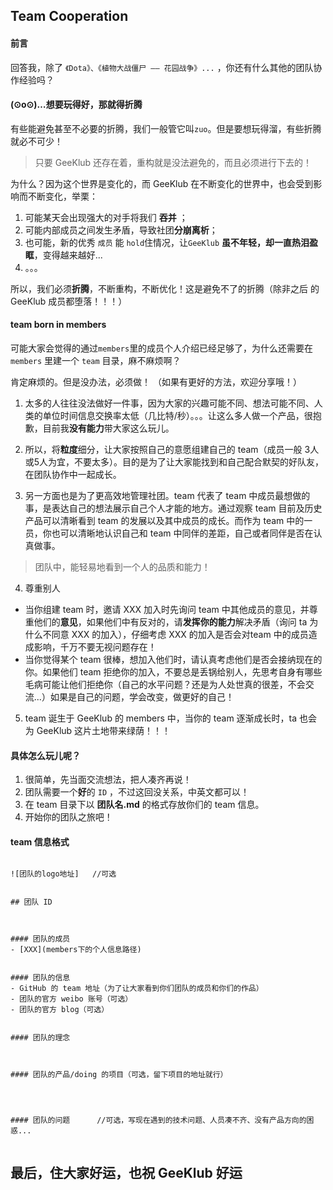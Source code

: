 ## Team Cooperation

#### 前言
回答我，除了 `《Dota》、《植物大战僵尸 —— 花园战争》...` ，你还有什么其他的团队协作经验吗？

#### (⊙o⊙)…想要玩得好，那就得折腾
有些能避免甚至不必要的折腾，我们一般管它叫`zuo`。但是要想玩得溜，有些折腾就必不可少！
>只要 GeeKlub 还存在着，重构就是没法避免的，而且必须进行下去的！

为什么？因为这个世界是变化的，而 GeeKlub 在不断变化的世界中，也会受到影响而不断变化，举栗：

1. 可能某天会出现强大的对手将我们 **吞并** ；
2. 可能内部成员之间发生矛盾，导致社团**分崩离析**；
3. 也可能，新的优秀 `成员` 能 `hold`住情况，让`GeeKlub` **虽不年轻，却一直热泪盈眶**，变得越来越好...
4. 。。。

所以，我们必须**折腾**，不断重构，不断优化！这是避免不了的折腾（除非之后 的 GeeKlub 成员都堕落！！！）

#### team born in members
可能大家会觉得的通过`members`里的成员个人介绍已经足够了，为什么还需要在 `members` 里建一个 `team` 目录，麻不麻烦啊？

肯定麻烦的。但是没办法，必须做！ （如果有更好的方法，欢迎分享哦！）

1. 太多的人往往没法做好一件事，因为大家的兴趣可能不同、想法可能不同、人类的单位时间信息交换率太低（几比特/秒）。。。让这么多人做一个产品，很抱歉，目前我**没有能力**带大家这么玩儿。

2.  所以，将**粒度**细分，让大家按照自己的意愿组建自己的 team（成员一般 3人或5人为宜，不要太多）。目的是为了让大家能找到和自己配合默契的好队友，在团队协作中一起成长。

3. 另一方面也是为了更高效地管理社团。team 代表了 team 中成员最想做的事，是表达自己的想法展示自己个人才能的地方。通过观察 team 目前及历史产品可以清晰看到 team 的发展以及其中成员的成长。而作为 team 中的一员，你也可以清晰地认识自己和 team 中同伴的差距，自己或者同伴是否在认真做事。
>团队中，能轻易地看到一个人的品质和能力！

4. 尊重别人
- 当你组建 team 时，邀请 XXX 加入时先询问 team 中其他成员的意见，并尊重他们的**意见**，如果他们中有反对的，请**发挥你的能力**解决矛盾（询问 ta 为什么不同意 XXX 的加入），仔细考虑 XXX 的加入是否会对team 中的成员造成影响，千万不要无视问题存在！
- 当你觉得某个 team 很棒，想加入他们时，请认真考虑他们是否会接纳现在的你。如果他们 team 拒绝你的加入，不要总是丢锅给别人，先思考自身有哪些毛病可能让他们拒绝你（自己的水平问题？还是为人处世真的很差，不会交流...）如果是自己的问题，学会改变，做更好的自己！

5. team 诞生于 GeeKlub 的 members 中，当你的 team 逐渐成长时，ta 也会为 GeeKlub 这片土地带来绿荫！！！


#### 具体怎么玩儿呢？
1. 很简单，先当面交流想法，把人凑齐再说！
2. 团队需要一个**好**的 `ID` ，不过这回没关系，中英文都可以！
3. 在 team 目录下以 **团队名.md** 的格式存放你们的 team 信息。
4.  开始你的团队之旅吧！


#### team 信息格式

```

![团队的logo地址]   //可选


## 团队 ID



#### 团队的成员
- [XXX](members下的个人信息路径) 


#### 团队的信息
- GitHub 的 team 地址（为了让大家看到你们团队的成员和你们的作品）
- 团队的官方 weibo 账号（可选）
- 团队的官方 blog（可选）


#### 团队的理念



#### 团队的产品/doing 的项目（可选，留下项目的地址就行）




#### 团队的问题      //可选，写现在遇到的技术问题、人员凑不齐、没有产品方向的困惑...


```

## 最后，住大家好运，也祝 GeeKlub 好运